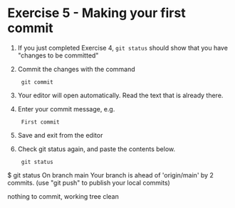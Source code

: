 # Exercise 5 - Making your first commit

1. If you just completed Exercise 4, `git status` should show that you have "changes to be committed"

2. Commit the changes with the command

        git commit

3. Your editor will open automatically.  Read the text that is already there.

4. Enter your commit message, e.g.

        First commit

5. Save and exit from the editor

6. Check git status again, and paste the contents below.

        git status

$ git status
On branch main
Your branch is ahead of 'origin/main' by 2 commits.
  (use "git push" to publish your local commits)

nothing to commit, working tree clean
